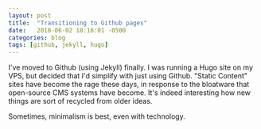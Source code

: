 ```yaml
---
layout: post
title:  "Transitioning to Github pages"
date:   2018-06-02 18:16:01 -0500
categories: blog 
tags: [github, jekyll, hugo]
---
```


I've moved to Github (using Jekyll) finally.  I was running a Hugo site on my VPS, but decided that I'd simplify with just using Github. "Static Content" sites have become the rage these days, in response to the bloatware that open-source CMS systems have become.  It's indeed interesting how new things are sort of recycled from older ideas.  

Sometimes, minimalism is best, even with technology.